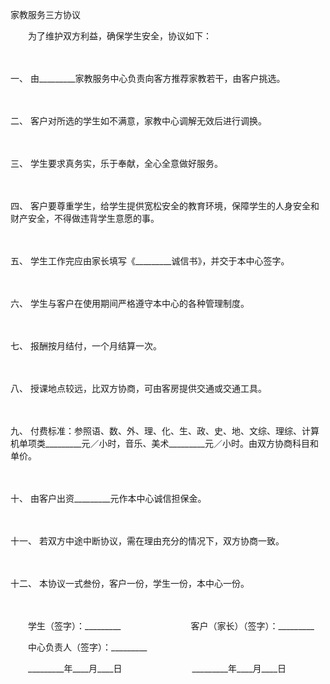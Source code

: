 



家教服务三方协议



 

　　为了维护双方利益，确保学生安全，协议如下：

　　

一、
由_________家教服务中心负责向客方推荐家教若干，由客户挑选。

　　

二、
客户对所选的学生如不满意，家教中心调解无效后进行调换。

　　

三、
学生要求真务实，乐于奉献，全心全意做好服务。

　　

四、
客户要尊重学生，给学生提供宽松安全的教育环境，保障学生的人身安全和财产安全，不得做违背学生意愿的事。

　　

五、
学生工作完应由家长填写《_________诚信书》，并交于本中心签字。

　　

六、
学生与客户在使用期间严格遵守本中心的各种管理制度。

　　

七、
报酬按月结付，一个月结算一次。

　　

八、
授课地点较远，比双方协商，可由客房提供交通或交通工具。

　　

九、
付费标准：参照语、数、外、理、化、生、政、史、地、文综、理综、计算机单项类_________元／小时，音乐、美术_________元／小时。由双方协商科目和单价。

　　

十、
由客户出资_________元作本中心诚信担保金。

　　

十一、
若双方中途中断协议，需在理由充分的情况下，双方协商一致。

　　

十二、
本协议一式叁份，客户一份，学生一份，本中心一份。

　　

　　学生（签字）：_________　　　　　　　　客户（家长）（签字）：_________　　

　　中心负责人（签字）：_________　　

　　_________年____月____日　　　　　　　　_________年____月____日